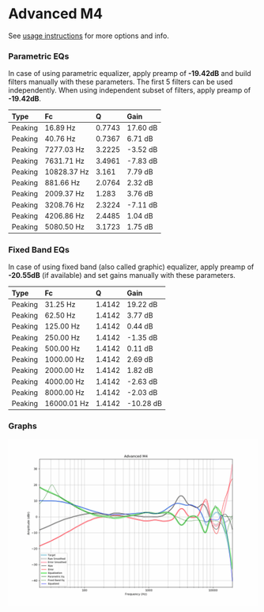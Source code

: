 # Advanced M4
See [usage instructions](https://github.com/jaakkopasanen/AutoEq#usage) for more options and info.

### Parametric EQs
In case of using parametric equalizer, apply preamp of **-19.42dB** and build filters manually
with these parameters. The first 5 filters can be used independently.
When using independent subset of filters, apply preamp of **-19.42dB**.

| Type    | Fc          |      Q | Gain     |
|:--------|:------------|:-------|:---------|
| Peaking | 16.89 Hz    | 0.7743 | 17.60 dB |
| Peaking | 40.76 Hz    | 0.7367 | 6.71 dB  |
| Peaking | 7277.03 Hz  | 3.2225 | -3.52 dB |
| Peaking | 7631.71 Hz  | 3.4961 | -7.83 dB |
| Peaking | 10828.37 Hz | 3.161  | 7.79 dB  |
| Peaking | 881.66 Hz   | 2.0764 | 2.32 dB  |
| Peaking | 2009.37 Hz  | 1.283  | 3.76 dB  |
| Peaking | 3208.76 Hz  | 2.3224 | -7.11 dB |
| Peaking | 4206.86 Hz  | 2.4485 | 1.04 dB  |
| Peaking | 5080.50 Hz  | 3.1723 | 1.75 dB  |

### Fixed Band EQs
In case of using fixed band (also called graphic) equalizer, apply preamp of **-20.55dB**
(if available) and set gains manually with these parameters.

| Type    | Fc          |      Q | Gain      |
|:--------|:------------|:-------|:----------|
| Peaking | 31.25 Hz    | 1.4142 | 19.22 dB  |
| Peaking | 62.50 Hz    | 1.4142 | 3.77 dB   |
| Peaking | 125.00 Hz   | 1.4142 | 0.44 dB   |
| Peaking | 250.00 Hz   | 1.4142 | -1.35 dB  |
| Peaking | 500.00 Hz   | 1.4142 | 0.11 dB   |
| Peaking | 1000.00 Hz  | 1.4142 | 2.69 dB   |
| Peaking | 2000.00 Hz  | 1.4142 | 1.82 dB   |
| Peaking | 4000.00 Hz  | 1.4142 | -2.63 dB  |
| Peaking | 8000.00 Hz  | 1.4142 | -2.03 dB  |
| Peaking | 16000.01 Hz | 1.4142 | -10.28 dB |

### Graphs
![](./Advanced%20M4.png)
